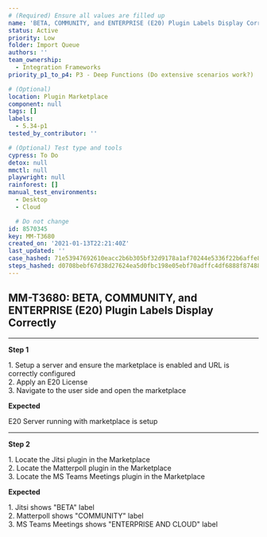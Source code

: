```yaml
---
# (Required) Ensure all values are filled up
name: 'BETA, COMMUNITY, and ENTERPRISE (E20) Plugin Labels Display Correctly'
status: Active
priority: Low
folder: Import Queue
authors: ''
team_ownership:
  - Integration Frameworks
priority_p1_to_p4: P3 - Deep Functions (Do extensive scenarios work?)

# (Optional)
location: Plugin Marketplace
component: null
tags: []
labels:
  - 5.34-p1
tested_by_contributor: ''

# (Optional) Test type and tools
cypress: To Do
detox: null
mmctl: null
playwright: null
rainforest: []
manual_test_environments:
  - Desktop
  - Cloud

  # Do not change
id: 8570345
key: MM-T3680
created_on: '2021-01-13T22:21:40Z'
last_updated: ''
case_hashed: 71e53947692610eacc2b6b305bf32d9178a1af70244e5336f22b6affe8e418a6b90986bd16af79099cfa6ca54f7a02c9
steps_hashed: d0708bebf67d38d27624ea5d0fbc198e05ebf70adffc4df6888f87488334c0e192cbf659b24c5cd61fd4a80f5cdd0256
---
```


<!-- (Auto-generated) Based on frontmatter's "key" and "name" -->

## MM-T3680: BETA, COMMUNITY, and ENTERPRISE (E20) Plugin Labels Display Correctly

---

**Step 1**

1\. Setup a server and ensure the marketplace is enabled and URL is correctly configured\
2\. Apply an E20 License\
3\. Navigate to the user side and open the marketplace

**Expected**

E20 Server running with marketplace is setup

---

**Step 2**

1\. Locate the Jitsi plugin in the Marketplace\
2\. Locate the Matterpoll plugin in the Marketplace\
3\. Locate the MS Teams Meetings plugin in the Marketplace

**Expected**

1\. Jitsi shows "BETA" label\
2\. Matterpoll shows "COMMUNITY" label\
3\. MS Teams Meetings shows "ENTERPRISE AND CLOUD" label
